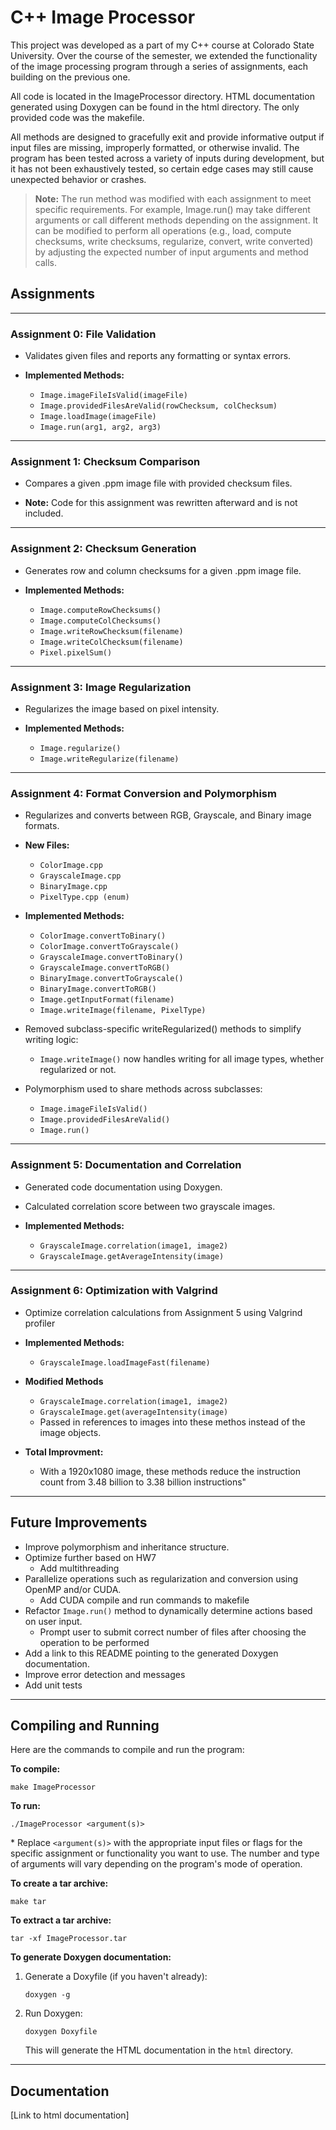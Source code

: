 # C++ Image Processor

This project was developed as a part of my C++ course at Colorado State University. Over the course of the semester, we extended the functionality of the image processing program through a series of assignments, each building on the previous one.

All code is located in the ImageProcessor directory. HTML documentation generated using Doxygen can be found in the html directory. The only provided code was the makefile.

All methods are designed to gracefully exit and provide informative output if input files are missing, improperly formatted, or otherwise invalid. The program has been tested across a variety of inputs during development, but it has not been exhaustively tested, so certain edge cases may still cause unexpected behavior or crashes.

> **Note:** The run method was modified with each assignment to meet specific requirements. For example, Image.run() may take different arguments or call different methods depending on the assignment. It can be modified to perform all operations (e.g., load, compute checksums, write checksums, regularize, convert, write converted) by adjusting the expected number of input arguments and method calls.

## Assignments
---
### Assignment 0: File Validation

* Validates given files and reports any formatting or syntax errors.

* **Implemented Methods:**

    * `Image.imageFileIsValid(imageFile)`
    * `Image.providedFilesAreValid(rowChecksum, colChecksum)`
    * `Image.loadImage(imageFile)`
    * `Image.run(arg1, arg2, arg3)`
---

### Assignment 1: Checksum Comparison

* Compares a given .ppm image file with provided checksum files.

* **Note:** Code for this assignment was rewritten afterward and is not included.
---
### Assignment 2: Checksum Generation

* Generates row and column checksums for a given .ppm image file.

* **Implemented Methods:**

    * `Image.computeRowChecksums()`
    * `Image.computeColChecksums()`
    * `Image.writeRowChecksum(filename)`
    * `Image.writeColChecksum(filename)`
    * `Pixel.pixelSum()`
---
### Assignment 3: Image Regularization

* Regularizes the image based on pixel intensity.

* **Implemented Methods:**

    * `Image.regularize()`
    * `Image.writeRegularize(filename)`
---
### Assignment 4: Format Conversion and Polymorphism

* Regularizes and converts between RGB, Grayscale, and Binary image formats.

* **New Files:**

    * `ColorImage.cpp`
    * `GrayscaleImage.cpp`
    * `BinaryImage.cpp`
    * `PixelType.cpp (enum)`

* **Implemented Methods:**

    * `ColorImage.convertToBinary()`
    * `ColorImage.convertToGrayscale()`
    * `GrayscaleImage.convertToBinary()`
    * `GrayscaleImage.convertToRGB()`
    * `BinaryImage.convertToGrayscale()`
    * `BinaryImage.convertToRGB()`
    * `Image.getInputFormat(filename)`
    * `Image.writeImage(filename, PixelType)`

* Removed subclass-specific writeRegularized() methods to simplify writing logic:

    * `Image.writeImage()` now handles writing for all image types, whether regularized or not.

* Polymorphism used to share methods across subclasses:

    * `Image.imageFileIsValid()`
    * `Image.providedFilesAreValid()`
    * `Image.run()`
---
### Assignment 5: Documentation and Correlation

* Generated code documentation using Doxygen.

* Calculated correlation score between two grayscale images.

* **Implemented Methods:**

    * `GrayscaleImage.correlation(image1, image2)`
    * `GrayscaleImage.getAverageIntensity(image)`
---
### Assignment 6: Optimization with Valgrind

* Optimize correlation calculations from Assignment 5 using Valgrind profiler

* **Implemented Methods:**

    * `GrayscaleImage.loadImageFast(filename)`

* **Modified Methods**

    * `GrayscaleImage.correlation(image1, image2)`
    * `GrayscaleImage.get(averageIntensity(image)`
    * Passed in references to images into these methos instead of the image objects.

* **Total Improvment:**

    * With a 1920x1080 image, these methods reduce the instruction count from 3.48 billion to 3.38 billion instructions"
---
## Future Improvements

* Improve polymorphism and inheritance structure.
* Optimize further based on HW7
   * Add multithreading    
* Parallelize operations such as regularization and conversion using OpenMP and/or CUDA.
    * Add CUDA compile and run commands to makefile
* Refactor `Image.run()` method to dynamically determine actions based on user input.
    * Prompt user to submit correct number of files after choosing the operation to be performed
* Add a link to this README pointing to the generated Doxygen documentation.
* Improve error detection and messages
* Add unit tests
---
## Compiling and Running

Here are the commands to compile and run the program:

**To compile:**
```
make ImageProcessor
```
**To run:**
```
./ImageProcessor <argument(s)>
```
\* Replace `<argument(s)>` with the appropriate input files or flags for the specific assignment or functionality you want to use. The number and type of arguments will vary depending on the program's mode of operation.

**To create a tar archive:**
```
make tar
```
**To extract a tar archive:**
```
tar -xf ImageProcessor.tar
```
**To generate Doxygen documentation:**

1.  Generate a Doxyfile (if you haven't already):

    ```
    doxygen -g
    ```

2.  Run Doxygen:

    ```
    doxygen Doxyfile
    ```

    This will generate the HTML documentation in the `html` directory.
---
## Documentation

\[Link to html documentation\]
